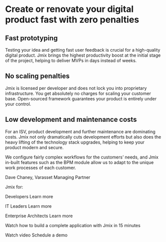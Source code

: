 # Create or renovate your digital product fast with zero penalties

## Fast prototyping

Testing your idea and getting fast user feedback is crucial for a high-quality digital product. Jmix brings the highest productivity boost at the initial stage of the project, helping to deliver MVPs in days instead of weeks.

## No scaling penalties

Jmix is licensed per developer and does not lock you into proprietary infrastructure. You get absolutely no charges for scaling your customer base. Open-sourced framework guarantees your product is entirely under your control.

## Low development and maintenance costs

For an ISV, product development and further maintenance are dominating costs. Jmix not only dramatically cuts development efforts but also does the heavy lifting of the technology stack upgrades, helping to keep your product modern and secure.

We configure fairly complex workflows for the customers’ needs, and Jmix in-built features such as the BPM module allow us to adapt to the unique work processes of each customer.

Dave Chaney, Varasset Managing Partner

Jmix for:

Developers
Learn more

IT Leaders
Learn more

Enterprise Architects
Learn more

Watch how to build a complete application with Jmix in 15 minutes

Watch video
Schedule a demo